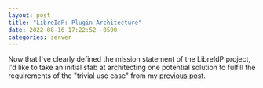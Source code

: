 ```yaml
---
layout: post
title: "LibreIdP: Plugin Architecture"
date: 2022-08-16 17:22:52 -0500
categories: server
---
```


Now that I've clearly defined the mission statement of the LibreIdP project,
I'd like to take an initial stab at architecting one potential solution to
fulfill the requirements of the "trivial use case" from my [previous post]({{site.baseurl}}{{page.previous.url}}).
